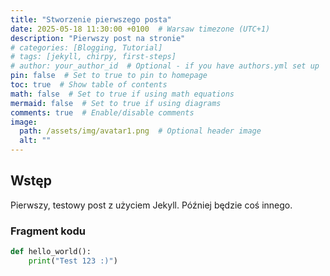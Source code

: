 ```yaml
---
title: "Stworzenie pierwszego posta"
date: 2025-05-18 11:30:00 +0100  # Warsaw timezone (UTC+1)
description: "Pierwszy post na stronie"
# categories: [Blogging, Tutorial]
# tags: [jekyll, chirpy, first-steps]
# author: your_author_id  # Optional - if you have authors.yml set up
pin: false  # Set to true to pin to homepage
toc: true  # Show table of contents
math: false  # Set to true if using math equations
mermaid: false  # Set to true if using diagrams
comments: true  # Enable/disable comments
image:
  path: /assets/img/avatar1.png  # Optional header image
  alt: ""
---
```


## Wstęp

Pierwszy, testowy post z użyciem Jekyll. Później będzie coś innego.

### Fragment kodu
```python
def hello_world():
    print("Test 123 :)")
```
